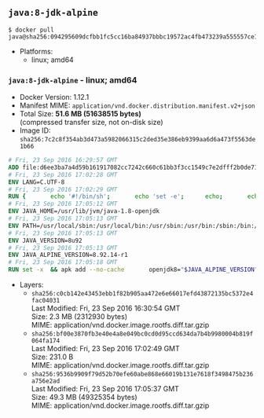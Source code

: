 ## `java:8-jdk-alpine`

```console
$ docker pull java@sha256:094295609dcfbb1fc5cc16ba84937bbbc19572ac4fb473239a555557ce1cd148
```

-	Platforms:
	-	linux; amd64

### `java:8-jdk-alpine` - linux; amd64

-	Docker Version: 1.12.1
-	Manifest MIME: `application/vnd.docker.distribution.manifest.v2+json`
-	Total Size: **51.6 MB (51638515 bytes)**  
	(compressed transfer size, not on-disk size)
-	Image ID: `sha256:7c2c8f354ab3d473a5982066315c2ded35e386eb9399aa6d6a473f5563de1b66`

```dockerfile
# Fri, 23 Sep 2016 16:29:57 GMT
ADD file:d6ee3ba7a4d59b161917082cc7242c660c61bb3f3cc1549c7e2dfff2b0de7104 in / 
# Fri, 23 Sep 2016 17:02:28 GMT
ENV LANG=C.UTF-8
# Fri, 23 Sep 2016 17:02:29 GMT
RUN { 		echo '#!/bin/sh'; 		echo 'set -e'; 		echo; 		echo 'dirname "$(dirname "$(readlink -f "$(which javac || which java)")")"'; 	} > /usr/local/bin/docker-java-home 	&& chmod +x /usr/local/bin/docker-java-home
# Fri, 23 Sep 2016 17:05:12 GMT
ENV JAVA_HOME=/usr/lib/jvm/java-1.8-openjdk
# Fri, 23 Sep 2016 17:05:13 GMT
ENV PATH=/usr/local/sbin:/usr/local/bin:/usr/sbin:/usr/bin:/sbin:/bin:/usr/lib/jvm/java-1.8-openjdk/jre/bin:/usr/lib/jvm/java-1.8-openjdk/bin
# Fri, 23 Sep 2016 17:05:13 GMT
ENV JAVA_VERSION=8u92
# Fri, 23 Sep 2016 17:05:13 GMT
ENV JAVA_ALPINE_VERSION=8.92.14-r1
# Fri, 23 Sep 2016 17:05:18 GMT
RUN set -x 	&& apk add --no-cache 		openjdk8="$JAVA_ALPINE_VERSION" 	&& [ "$JAVA_HOME" = "$(docker-java-home)" ]
```

-	Layers:
	-	`sha256:c0cb142e43453ebb1f82b905aa472e6e66017efd43872135bc5372e4fac04031`  
		Last Modified: Fri, 23 Sep 2016 16:30:54 GMT  
		Size: 2.3 MB (2312930 bytes)  
		MIME: application/vnd.docker.image.rootfs.diff.tar.gzip
	-	`sha256:bf00e3870fb3e40e4a8e049bc0cd0d95ccd634da7b4b9980004b819f064fa174`  
		Last Modified: Fri, 23 Sep 2016 17:02:49 GMT  
		Size: 231.0 B  
		MIME: application/vnd.docker.image.rootfs.diff.tar.gzip
	-	`sha256:9536b9909f79d52b70efe60abe868e66019b131e7618f3498475b236a756e2ad`  
		Last Modified: Fri, 23 Sep 2016 17:05:37 GMT  
		Size: 49.3 MB (49325354 bytes)  
		MIME: application/vnd.docker.image.rootfs.diff.tar.gzip
